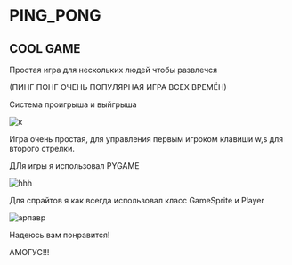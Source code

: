 # PING_PONG
COOL GAME
-------------------------------------------------------------------------------------------------------------------------------------------------------------------------
Простая игра для нескольких людей чтобы развлечся

(ПИНГ ПОНГ ОЧЕНЬ ПОПУЛЯРНАЯ ИГРА ВСЕХ ВРЕМЁН)

Система проигрыша и выйгрыша

![к](https://user-images.githubusercontent.com/103049671/165125138-f48a2733-b6f1-4511-b598-cdde902552f1.PNG)

Игра очень простая, для управления первым игроком клавиши w,s для второго стрелки.

ДЛя игры я использовал PYGAME


![hhh](https://user-images.githubusercontent.com/103049671/165127241-b6451c39-3bfd-41f2-9ed0-73c4770fbe85.PNG)

Для спрайтов я как всегда использовал класс GameSprite и Player


![арпавр](https://user-images.githubusercontent.com/103049671/165127534-51dbcc9b-0e59-4cd5-acc7-d7cd5cac19e8.PNG)

Надеюсь вам понравится!

АМОГУС!!!




